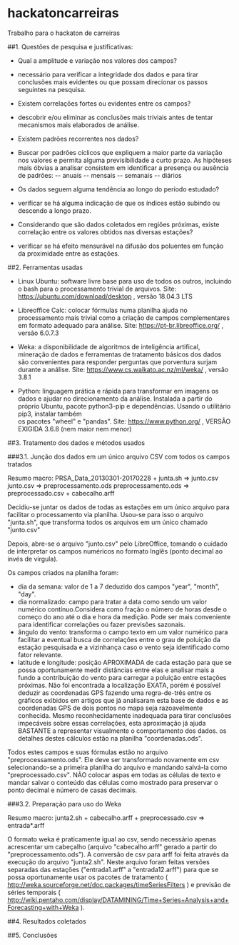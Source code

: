 # hackatoncarreiras
Trabalho para o hackaton de carreiras

##1. Questões de pesquisa e justificativas:

* Qual a amplitude e variação nos valores dos campos?
- necessário para verificar a integridade dos dados e para tirar conclusões mais evidentes ou que possam direcionar os passos seguintes na pesquisa.

* Existem correlações fortes ou evidentes entre os campos?
- descobrir e/ou eliminar as conclusões mais triviais antes de tentar mecanismos mais elaborados de análise.

* Existem padrões recorrentes nos dados?
- Buscar por padrões cíclicos que expliquem a maior parte da variação nos valores e permita alguma previsibilidade a curto prazo. As hipóteses mais óbvias a analisar consistem em identificar a presença ou ausência de padrões:
-- anuais
-- mensais
-- semanais
-- diários

* Os dados seguem alguma tendência ao longo do período estudado?
- verificar se há alguma indicação de que os índices estão subindo ou descendo a longo prazo.

* Considerando que são dados coletados em regiões próximas, existe correlação entre os valores obtidos nas diversas estações?
- verificar se há efeito mensurável na difusão dos poluentes em função da proximidade entre as estações.


##2. Ferramentas usadas

- Linux Ubuntu: software livre base para uso de todos os outros, incluindo o bash para o processamento trivial de arquivos.
Site: https://ubuntu.com/download/desktop , versão 18.04.3 LTS

- Libreoffice Calc: colocar fórmulas numa planilha ajuda no processamento mais trivial como a criação de campos complementares em formato adequado para análise. Site: https://pt-br.libreoffice.org/ , versão 6.0.7.3

- Weka: a disponibilidade de algoritmos de inteligência artifical, mineração de dados e ferramentas de tratamento básicos dos dados são convenientes para responder perguntas que porventura surjam durante a análise. Site: https://www.cs.waikato.ac.nz/ml/weka/ , versão 3.8.1

- Python: linguagem prática e rápida para transformar em imagens os dados e ajudar no direcionamento da análise. Instalada a partir do próprio Ubuntu, pacote python3-pip e dependências. Usando o utilitário pip3, instalar também  
os pacotes "wheel" e "pandas".
Site: https://www.python.org/ , VERSÃO EXIGIDA 3.6.8 (nem maior nem menor)


##3. Tratamento dos dados e métodos usados

###3.1. Junção dos dados em um único arquivo CSV com todos os campos tratados

Resumo macro:
  PRSA_Data_20130301-20170228 + junta.sh => junto.csv
  junto.csv => preprocessamento.ods
  preprocessamento.ods => preprocessado.csv + cabecalho.arff

Decidiu-se juntar os dados de todas as estações em um único arquivo para facilitar o processamento via planilha. Usou-se para isso o arquivo "junta.sh", que transforma todos os arquivos em um único chamado "junto.csv"

Depois, abre-se o arquivo "junto.csv" pelo LibreOffice, tomando o cuidado de interpretar os campos numéricos no formato Inglês (ponto decimal ao invés de vírgula).

Os campos criados na planilha foram:
- dia da semana: valor de 1 a 7 deduzido dos campos "year", "month", "day".
- dia normalizado: campo para tratar a data como sendo um valor numérico contínuo.Considera como fração o número de horas desde o começo do ano até o dia e hora da medição. Pode ser mais conveniente para identificar correlações ou fazer previsões sazonais.
- ângulo do vento: transforma o campo texto em um valor numérico para facilitar a eventual busca de correlações entre o grau de poluição da estação pesquisada e a vizinhança caso o vento seja identificado como fator relevante.
- latitude e longitude: posição APROXIMADA de cada estação para que se possa oportunamente medir distâncias entre elas e analisar mais a fundo a contribuição do vento para carregar a poluição entre estações próximas. Não foi encontrada a localização EXATA, porém é possível deduzir as coordenadas GPS fazendo uma regra-de-três entre os gráficos exibidos em artigos que já analisaram esta base de dados e as coordenadas GPS de dois pontos no mapa seja razoavelmente conhecida. Mesmo reconhecidamente inadequada para tirar conclusões impecáveis sobre essas correlações, esta aproximação já ajuda BASTANTE a representar visualmente o comportamento dos dados. os detalhes destes cálculos estão na planilha "coordenadas.ods".

Todos estes campos e suas fórmulas estão no arquivo "preprocessamento.ods". Ele deve ser transformado novamente em csv
selecionando-se a primeira planilha do arquivo e mandando salvá-la como "preprocessado.csv". NÃO colocar aspas em todas as células de texto e mandar salvar o conteúdo das células como mostrado para preservar o ponto decimal e número de casas decimais.

###3.2. Preparação para uso do Weka

Resumo macro:
  junta2.sh + cabecalho.arff + preprocessado.csv => entrada*.arff

O formato weka é praticamente igual ao csv, sendo necessário apenas acrescentar um cabeçalho (arquivo "cabecalho.arff" gerado a partir do "preprocessamento.ods").
A conversão de csv para arff foi feita através da execução do arquivo "junta2.sh". Neste arquivo foram feitas versões separadas das estações ("entrada1.arff" a "entrada12.arff") para que se possa oportunamente usar os pacotes de tratamento ( 
http://weka.sourceforge.net/doc.packages/timeSeriesFilters ) e previsão de séries temporais (
http://wiki.pentaho.com/display/DATAMINING/Time+Series+Analysis+and+Forecasting+with+Weka ).


##4. Resultados coletados



##5. Conclusões
